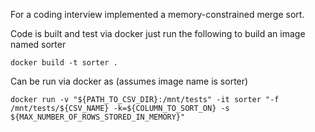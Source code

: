 For a coding interview implemented a memory-constrained merge sort. 

Code is built and test via docker just run the following to build an image named sorter
```
docker build -t sorter .
```

Can be run via docker as (assumes image name is sorter)
```
docker run -v "${PATH_TO_CSV_DIR}:/mnt/tests" -it sorter "-f /mnt/tests/${CSV_NAME} -k=${COLUMN_TO_SORT_ON} -s ${MAX_NUMBER_OF_ROWS_STORED_IN_MEMORY}"
```
